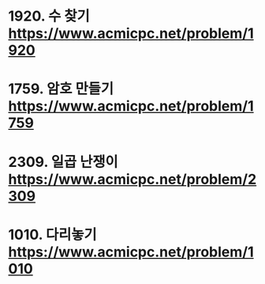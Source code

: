 # 1920. 수 찾기 https://www.acmicpc.net/problem/1920
# 1759. 암호 만들기 https://www.acmicpc.net/problem/1759
# 2309. 일곱 난쟁이 https://www.acmicpc.net/problem/2309
# 1010. 다리놓기 https://www.acmicpc.net/problem/1010

